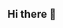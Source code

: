 ﻿## Hi there 👋

<!--
**Doguus12/Doguus12** is a ✨ _special_ ✨ repository because its `README.md` (this file) appears on your GitHub profile.

Here are some ideas to get you started:


Name: Dogus Ali Metin
Email: dmetin@my.waketech.edu

My GitHub Account
I created this GitHub account in [month/year] as part of my studies in [your field/course]. I plan to use it to showcase my projects and collaborate with other developers. My goal is to build a portfolio of work and contribute to open-source projects.

This Repository
This repository, named 'Dogus12', is my personal GitHub Pages site. It serves as a landing page for my GitHub profile and will host information about me and my projects. I created it as part of a GitHub assignment to learn about repository management and GitHub Pages.

Cloning Process
I followed some steps.
Installed GitHub Desktop on my computer.
Logged into GitHub Desktop with my GitHub account.
Clicked on the '+' icon in GitHub Desktop and selected 'Clone a repository'.
Chose the 'Dogus12' repository from the list.
Selected a local path on my computer to store the repository.
Clicked 'Clone' to download the repository to my local machine.

- 🔭 I’m currently working on my assignments.
- 🌱 I’m currently learning and improving my computer skills with this class.

 # About Me
 This is Dogus Ali Metin and I am from Turkey, Istanbul. I've been in the States for almost three years. I'm studying Computer programming and development.

## My Interests
I do like playing soccer; this is my favorite sport. I've been playing since 6 years old. Also, I am trying to go to the gym four days per week. But this semester I am pretty busy I usually stay home and do my assignments.

## Websites I Recommend
- [X] (https://X.com) - I always check X which is the old name called Twitter. Daily news, something interesting news about the world, and of course follow the soccer news.
- [Youtube](https://www.youtube.com/) - We can find any type of video on YouTube. It's the pretty old application or website but it is still cool!

